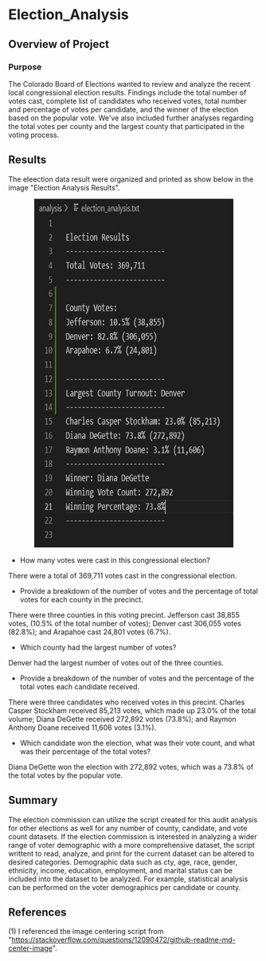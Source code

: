 # Election_Analysis
  
## Overview of Project
  
### Purpose
  
The Colorado Board of Elections wanted to review and analyze the recent local congressional election results. Findings include the total number of votes cast, complete list of candidates who received votes, total number and percentage of votes per candidate, and the winner of the election based on the popular vote. We've also included further analyses regarding the total votes per county and the largest county that participated in the voting process.
  
## Results
  
The eleection data result were organized and printed as show below in the image "Election Analysis Results".
  
<p align="center">
  <img width="400" height="700" src= "https://github.com/chkCreate/Election_Analysis/blob/a667e18ffb69a23426da3e7d91d6c874b47caeb5/Resources/election_results_txt.PNG" title "Election Analysis Results">
</p>
  
- How many votes were cast in this congressional election?
    
There were a total of 369,711 votes cast in the congressional election.
  
- Provide a breakdown of the number of votes and the percentage of total votes for each county in the precinct.
  
There were three counties in this voting precint.
Jefferson cast 38,855 votes, (10.5% of the total number of votes); Denver cast 306,055 votes (82.8%); and Arapahoe cast 24,801 votes (6.7%). 
  
- Which county had the largest number of votes?
  
Denver had the largest number of votes out of the three counties.
  
- Provide a breakdown of the number of votes and the percentage of the total votes each candidate received.
  
There were three candidates who received votes in this precint. Charles Casper Stockham received 85,213 votes, which made up 23.0% of the total volume; Diana DeGette received 272,892 votes (73.8%); and Raymon Anthony Doane received 11,606 votes (3.1%).
  
- Which candidate won the election, what was their vote count, and what was their percentage of the total votes?
  
Diana DeGette won the election with 272,892 votes, which was a 73.8% of the total votes by the popular vote.
  
## Summary
  
The election commission can utilize the script created for this audit analysis for other elections as well for any number of county, candidate, and vote count datasets. If the election commission is interested in analyzing a wider range of voter demographic with a more comprehensive dataset, the script writtent to read, analyze, and print for the current dataset can be altered to desired categories. Demographic data such as cty, age, race, gender, ethnicity, income, education, employment, and marital status can be included into the dataset to be analyzed. For example, statistical analysis can be performed on the voter demographics per candidate or county. 
  
## References
  
(1) I referenced the image centering script from "https://stackoverflow.com/questions/12090472/github-readme-md-center-image".
  
